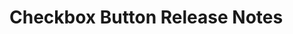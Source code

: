 <!-- Release notes authoring guidelines: http://keepachangelog.com/ -->

# Checkbox Button Release Notes

<!-- ## [Unreleased] -->

<!--## [VERSION] - [RELEASE_DATE]-->
